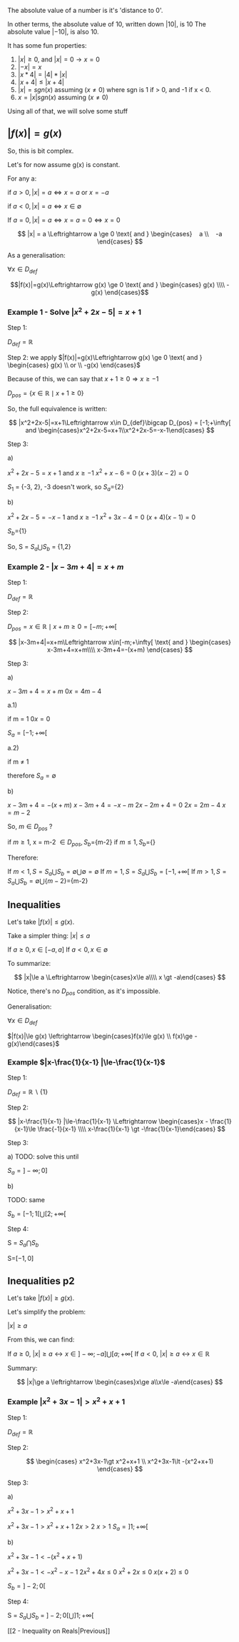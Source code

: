 
The absolute value of a number is it's 'distance to 0'.

In other terms, the absolute value of 10, written down $|10|$, is 10
The absolute value  $|-10|$, is also 10.

It has some fun properties:

1. $|x| \ge 0$, and $|x|=0 \rightarrow x = 0$ 
2. $|-x|=x$
3. $|x*4|=|4|*|x|$
4. $|x+4|\le |x+4|$
5. $|x|=sgn(x)$ assuming $(x\ne0)$ where sgn is 1 if > 0, and -1 if x < 0.
6. $x=|x|sgn(x)$ assuming $(x\ne 0)$


Using all of that, we will solve some stuff

## $|f(x)|=g(x)$


So, this is  bit complex.

Let's for now assume g(x) is constant.

For any a:

if $a \gt 0, |x|=a \Leftrightarrow x=a \text{ or } x=-a$

if $a \lt 0, |x|=a \Leftrightarrow x \in \emptyset$

If $a=0, |x|=a \Leftrightarrow x = a = 0 \Leftrightarrow x = 0$

$$
|x| = a \Leftrightarrow a \ge 0 \text{ and } 
\begin{cases}
   a \\ 
   -a  
\end{cases}
$$


As a generalisation:

$\forall x \in D_{def}$

$$|f(x)|=g(x)\Leftrightarrow g(x) \ge 0 \text{ and } \begin{cases} g(x) \\\\ -g(x) \end{cases}$$

### Example 1 - Solve $|x^2+2x-5|=x+1$

Step 1:

$D_{def}=\mathbb{R}$

Step 2:
we apply $|f(x)|=g(x)\Leftrightarrow g(x) \ge 0 \text{ and } \begin{cases} g(x) \\ or \\ -g(x) \end{cases}$

Because of this, we can say that $x+ 1\ge0 \Rightarrow x\ge -1$

$D_{pos}=\{x\in\mathbb{R}\mid x+1\ge0\}$


So, the full equivalence is written:

$$
|x^2+2x-5|=x+1\Leftrightarrow x\in D_{def}\bigcap D_{pos} = [-1;+\infty[ and \begin{cases}x^2+2x-5=x+1\\x^2+2x-5=-x-1\end{cases}
$$

Step 3:

a)

$x^2+2x-5=x+1$ and $x\ge-1$
$x^2+x-6=0$
$(x+3)(x-2)=0$

$S_1$ = {-3, 2}, -3 doesn't work, so $S_a$={2}

b)

$x^2+2x-5=-x-1$ and $x\ge-1$
$x^2+3x-4=0$
$(x+4)(x-1)=0$

$S_b$={1}

So, 
S = $S_a\bigcup S_b$ = {1,2}

### Example 2 - $|x-3m+4|=x+m$

Step 1:

$D_{def}=\mathbb{R}$

Step 2:

$D_{pos}={x\in \mathbb{R}\mid x+m\ge0}=[-m;+\infty[$

$$
|x-3m+4|=x+m\Leftrightarrow x\in[-m;+\infty[ \text{ and } \begin{cases} x-3m+4=x+m\\\\ x-3m+4=-(x+m)
\end{cases}
$$


Step 3:

a)

$x-3m+4=x+m$
$0x=4m-4$

a.1)

if m = 1
$0x = 0$

$S_a=[-1;+\infty[$

a.2)

if m $\ne$ 1

therefore $S_a=\emptyset$


b)

$x-3m+4=-(x+m)$
$x-3m+4=-x-m$
$2x-2m+4=0$
$2x=2m-4$
$x=m-2$

So, $m\in D_{pos}$ ?

if $m \ge 1$, x = m-2 $\in D_{pos}, S_b=${m-2}
if $m\le1, S_b=${}

Therefore:

If $m\lt1, S=S_a\bigcup S_b=\emptyset\bigcup\emptyset=\emptyset$
If $m = 1, S=S_a\bigcup S_b=[-1, +\infty[$
If $m \gt 1, S=S_a\bigcup S_b = \emptyset \bigcup \{m-2\}=${m-2}

## Inequalities
Let's take $|f(x)|\le g(x)$.

Take a simpler thing: $|x|\le a$

If $a \ge 0, x \in[-a,a]$
If $a \lt 0, x\in\emptyset$

To summarize:

$$
|x|\le a \Leftrightarrow \begin{cases}x\le a\\\\ x \gt -a\end{cases}
$$

Notice, there's no $D_{pos}$ condition, as it's impossible. 

Generalisation:

$\forall x \in D_{def}$

$|f(x)|\le g(x) \leftrightarrow \begin{cases}f(x)\le g(x) \\ f(x)\ge -g(x)\end{cases}$


### Example $|x-\frac{1}{x-1} |\le-\frac{1}{x-1}$

Step 1: 

$D_{def}=\mathbb{R}\backslash \{1\}$

Step 2:

$$
|x-\frac{1}{x-1} |\le-\frac{1}{x-1} \Leftrightarrow \begin{cases}x - \frac{1}{x-1}\le \frac{-1}{x-1} \\\\ x-\frac{1}{x-1} \gt -\frac{1}{x-1}\end{cases}
$$

Step 3:

a)
TODO: solve this until

$S_a=]-\infty;0]$

b)

TODO: same

$S_b=[-1;1[\bigcup[2;+\infty[$

Step 4:

S = $S_a\bigcap S_b$

S=$[-1, 0]$


## Inequalities p2

Let's take $|f(x)|\ge g(x)$.

Let's simplify the problem:

$|x|\ge a$

From this, we can find:

If $a\ge0$, $|x|\ge a \leftrightarrow x \in ]-\infty;-a]\bigcup[a;+\infty[$
If $a \lt 0$, $|x|\ge a \leftrightarrow x\in\mathbb{R}$

Summary:

$$
|x|\ge a \leftrightarrow \begin{cases}x\ge a\\x\le -a\end{cases}
$$



### Example $|x^2+3x-1|\gt x^2+x+1$

Step 1:

$D_{def}=\mathbb{R}$

Step 2:

$$
\begin{cases}
x^2+3x-1\gt x^2+x+1
\\
x^2+3x-1\lt -(x^2+x+1)
\end{cases}
$$

Step 3: 

a)

$x^2+3x-1\gt x^2+x+1$

$x^2+3x-1\gt x^2+x+1$
$2x\gt2$
$x\gt1$
$S_a=]1;+\infty[$

b)

$x^2+3x-1\lt -(x^2+x+1)$

$x^2+3x-1\lt -x^2-x-1$
$2x^2+4x\le0$
$x^2+2x\le0$
$x(x+2)\le0$

$S_b=]-2;0[$


Step 4:

S = $S_a\bigcup S_b$ = $]-2;0[\bigcup]1;+\infty[$



[[2 - Inequality on Reals|Previous]]
